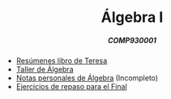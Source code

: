 <div align='center'>
	<h1>Álgebra I</h1>
	<h5>COMP930001</h5>
</div>


- [Resúmenes libro de Teresa](./resumenes)
- [Taller de Álgebra](./taller)
- [Notas personales de Álgebra](./notas/out/notas_algebra.pdf) (Incompleto)
- [Ejercicios de repaso para el Final](./final)
